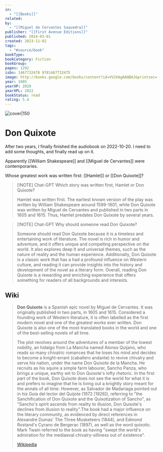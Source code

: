 ```yaml
---
in:
  - "[[Books]]"
related: 
by:
  - "[[Miguel de Cervantes Saavedra]]"
publisher: "[[First Avenue Editions]]"
published: 2014-03-01
created: 2023-11-02
tags:
  - "#source/book"
bookType: 
bookCategory: Fiction
bookGroup: 
pages: 1292
isbn: 1467732478 9781467732475
image: http://books.google.com/books/content?id=VV2XAgAAQBAJ&printsec=frontcover&img=1&zoom=1&edge=curl&source=gbs_api
year: 1605
yearXP: 2020
yearXPL: 2022
bookStatus: read
rating: 5.4
---
```


![cover|150](http://books.google.com/books/content?id=VV2XAgAAQBAJ&printsec=frontcover&img=1&zoom=1&edge=curl&source=gbs_api)

# Don Quixote
After two years, I finally finished the audiobook on 2022-10-20. I need to add some thoughts, and finally read up on it.

Apparently [[William Shakespeare]] and [[Miguel de Cervantes]] were contemporaries. 

Whose greatest work was written first: [[Hamlet]] or [[Don Quixote]]?

> [!NOTE] Chat-GPT
> Which story was written first, Hamlet or Don Quixote?
> 
> Hamlet was written first. The earliest known version of the play was written by William Shakespeare around 1599-1601, while Don Quixote was written by Miguel de Cervantes and published in two parts in 1605 and 1615. Thus, Hamlet predates Don Quixote by several years.


> [!NOTE] Chat-GPT
> Why should someone read Don Quixote?
> 
> Someone should read Don Quixote because it is a timeless and entertaining work of literature. The novel is rich in humor and adventure, and it offers unique and compelling perspective on the world. It also explores deep It and universal themes, such as the nature of reality and the human experience. Additionally, Don Quixote is a classic work that has a had a profound influence on Western culture, and reading it can provide insights into the history and development of the novel as a literary form. Overall, reading Don Quixote is a rewarding and enriching experience that offers something for readers of all backgrounds and interests.

## Wiki
> **Don Quixote** is a Spanish epic novel by Miguel de Cervantes. It was originally published in two parts, in 1605 and 1615. Considered a founding work of Western literature, it is often labelled as the first modern novel and one of the greatest works ever written. Don Quixote is also one of the most-translated books in the world and one of the best-selling novels of all time. 
>
> The plot revolves around the adventures of a member of the lowest nobility, an hidalgo from La Mancha named Alonso Quijano, who reads so many chivalric romances that he loses his mind and decides to become a knight-errant (caballero andante) to revive chivalry and serve his nation, under the name Don Quixote de la Mancha. He recruits as his squire a simple farm labourer, Sancho Panza, who brings a unique, earthy wit to Don Quixote's lofty rhetoric. In the first part of the book, Don Quixote does not see the world for what it is and prefers to imagine that he is living out a knightly story meant for the annals of all time. However, as Salvador de Madariaga pointed out in his Guía del lector del Quijote (1972 [1926]), referring to "the Sanchification of Don Quixote and the Quixotization of Sancho", as "Sancho's spirit ascends from reality to illusion, Don Quixote's declines from illusion to reality".The book had a major influence on the literary community, as evidenced by direct references in Alexandre Dumas' The Three Musketeers (1844),  and Edmond Rostand's Cyrano de Bergerac (1897), as well as the word quixotic. Mark Twain referred to the book as having "swept the world's admiration for the mediaeval chivalry-silliness out of existence".
>
> [Wikipedia](https://en.wikipedia.org/wiki/Don%20Quixote)




